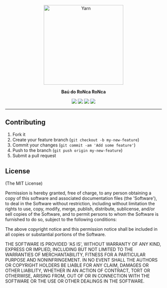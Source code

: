 <p align="center">
  <a href="https://www.baudoroncaronca.com.br/">
    <img alt="Yarn" src="https://github.com/calazans10/baudoroncaronca.com.br/blob/master/app/assets/images/logo.png?raw=true" width="256">
  </a>
</p>

<p align="center"><strong>Baú do RoNca RoNca</strong></p>

<p align="center">
  <a href="https://circleci.com/gh/calazans10/baudoroncaronca.com.br"><img src="https://circleci.com/gh/calazans10/baudoroncaronca.com.br.svg?style=svg"></a>
  <a href="https://codeclimate.com/github/calazans10/baudoroncaronca.com.br"><img src="https://codeclimate.com/github/calazans10/baudoroncaronca.com.br/badges/gpa.svg"></a>
  <a href="https://codeclimate.com/github/calazans10/baudoroncaronca.com.br/coverage"><img src="https://codeclimate.com/github/calazans10/baudoroncaronca.com.br/badges/coverage.svg"></a>
  <a href="https://codeclimate.com/github/calazans10/baudoroncaronca.com.br"><img src="https://codeclimate.com/github/calazans10/baudoroncaronca.com.br/badges/issue_count.svg"></a>
</p>

---

## Contributing

1. Fork it
2. Create your feature branch (`git checkout -b my-new-feature`)
3. Commit your changes (`git commit -am 'Add some feature'`)
4. Push to the branch (`git push origin my-new-feature`)
5. Submit a pull request

## License

(The MIT License)

Permission is hereby granted, free of charge, to any person obtaining
a copy of this software and associated documentation files (the
'Software'), to deal in the Software without restriction, including
without limitation the rights to use, copy, modify, merge, publish,
distribute, sublicense, and/or sell copies of the Software, and to
permit persons to whom the Software is furnished to do so, subject to
the following conditions:

The above copyright notice and this permission notice shall be
included in all copies or substantial portions of the Software.

THE SOFTWARE IS PROVIDED 'AS IS', WITHOUT WARRANTY OF ANY KIND,
EXPRESS OR IMPLIED, INCLUDING BUT NOT LIMITED TO THE WARRANTIES OF
MERCHANTABILITY, FITNESS FOR A PARTICULAR PURPOSE AND NONINFRINGEMENT.
IN NO EVENT SHALL THE AUTHORS OR COPYRIGHT HOLDERS BE LIABLE FOR ANY
CLAIM, DAMAGES OR OTHER LIABILITY, WHETHER IN AN ACTION OF CONTRACT,
TORT OR OTHERWISE, ARISING FROM, OUT OF OR IN CONNECTION WITH THE
SOFTWARE OR THE USE OR OTHER DEALINGS IN THE SOFTWARE.
